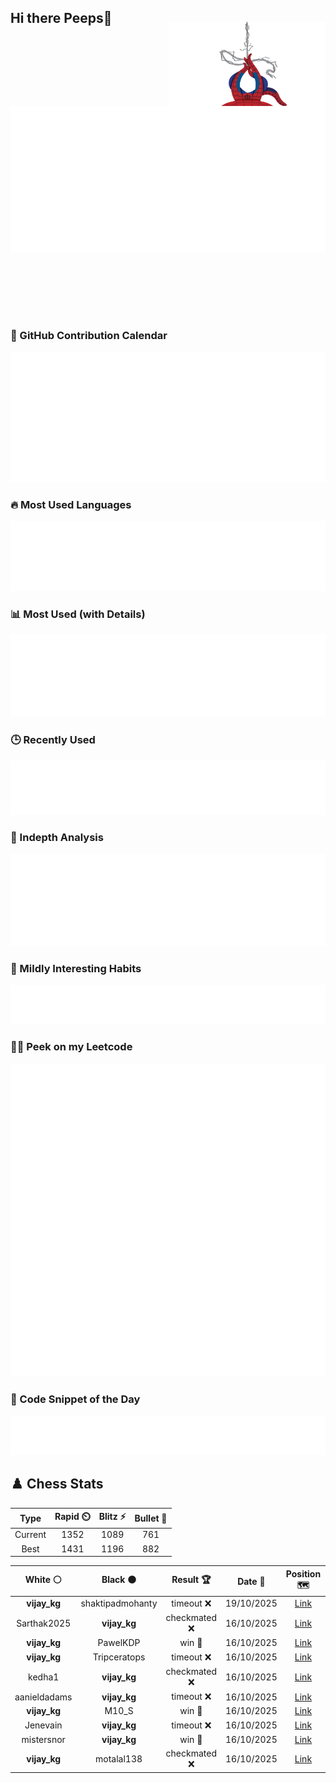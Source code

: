 ## Hi there Peeps👋

<p style="text-align: right; margin-top: -40px; position: relative; top: 15px;">
  <img src="./assets/spidertocat.png" width="250" height="250" alt="Spider-Ham swinging" align="right">
</p>

<div style="position: relative; width: 100%; height: auto;">
  <img src="./metrics.classic.svg" alt="Metrics" style="position: relative; top: -100px; left: 0; z-index: 1; display: block;">
</div>

### 📅 GitHub Contribution Calendar

![Half-year](./metrics.plugin.isocalendar.svg)

### 🔥 Most Used Languages
![Most Used](metrics.plugin.languages.svg)

### 📊 Most Used (with Details)
![Most Used Details](metrics.plugin.languages.details.svg)

### 🕒 Recently Used
![Recently Used](metrics.plugin.languages.recent.svg)

### 📌 Indepth Analysis
![Indepth](metrics.plugin.languages.indepth.svg)

### 🧠 Mildly Interesting Habits

![Habits Facts](./metrics.plugin.habits.facts.svg)

### 🧑‍💻 Peek on my Leetcode 

![LeetCode Stats](metrics.plugin.leetcode.svg)

### 📝 Code Snippet of the Day

![Code Snippet](./metrics.plugin.code.svg)

## ♟️ Chess Stats

<!--START_SECTION:chessStats-->
<!-- Automatically generated with https://github.com/Balastrong/chess-stats-action -->

| Type | Rapid ⏲️ | Blitz ⚡ | Bullet 🔫 |
|:---:|:---:|:---:|:---:|
| Current | 1352 | 1089 | 761 |
| Best | 1431 | 1196 | 882 |

| White ⚪ | Black ⚫ | Result 🏆 | Date 📅 | Position 🗺️ | Type 🕕 |
|:---:|:---:|:---:|:---:|:---:|:---:|
| **vijay_kg** | shaktipadmohanty | timeout ❌ | 19/10/2025 | <a href="http://www.ee.unb.ca/cgi-bin/tervo/fen.pl?select=8/ppr1bkpp/3p4/8/1qb5/3nB2P/5PP1/2R1R1K1 w - - 2 25">Link</a> | Blitz |
| Sarthak2025 | **vijay_kg** | checkmated ❌ | 16/10/2025 | <a href="http://www.ee.unb.ca/cgi-bin/tervo/fen.pl?select=8/4pp1p/pb4p1/2N1Pk2/2P2PP1/5K2/7P/8 b - - 0 38">Link</a> | Blitz |
| **vijay_kg** | PawelKDP | win 🥇 | 16/10/2025 | <a href="http://www.ee.unb.ca/cgi-bin/tervo/fen.pl?select=8/8/R7/p6K/8/1P4k1/P7/8 b - - 1 47">Link</a> | Blitz |
| **vijay_kg** | Tripceratops | timeout ❌ | 16/10/2025 | <a href="http://www.ee.unb.ca/cgi-bin/tervo/fen.pl?select=r7/8/p3p1pp/1p6/7k/8/PPPB1nPP/2K5 w - - 0 36">Link</a> | Blitz |
| kedha1 | **vijay_kg** | checkmated ❌ | 16/10/2025 | <a href="http://www.ee.unb.ca/cgi-bin/tervo/fen.pl?select=5k2/pp3Q1p/4p1pN/2n5/2P1q3/1P5P/P4PP1/6K1 b - - 0 27">Link</a> | Blitz |
| aanieldadams | **vijay_kg** | timeout ❌ | 16/10/2025 | <a href="http://www.ee.unb.ca/cgi-bin/tervo/fen.pl?select=8/4k1p1/p3p2p/1pq5/5P2/P1P5/1P1KQ2P/8 b - - 5 40">Link</a> | Blitz |
| **vijay_kg** | M10_S | win 🥇 | 16/10/2025 | <a href="http://www.ee.unb.ca/cgi-bin/tervo/fen.pl?select=8/1p3ppk/p3p2p/3pPr2/1P6/P1R4P/4Q1PK/8 b - - 0 33">Link</a> | Blitz |
| Jenevain | **vijay_kg** | timeout ❌ | 16/10/2025 | <a href="http://www.ee.unb.ca/cgi-bin/tervo/fen.pl?select=2k2b2/pp6/2p3bp/4Rrp1/2P5/5N2/PP3KPP/R1B5 b - - 0 25">Link</a> | Blitz |
| mistersnor | **vijay_kg** | win 🥇 | 16/10/2025 | <a href="http://www.ee.unb.ca/cgi-bin/tervo/fen.pl?select=8/7p/2p4k/8/P1P5/1P5b/7P/5rK1 w - - 1 34">Link</a> | Blitz |
| **vijay_kg** | motalal138 | checkmated ❌ | 16/10/2025 | <a href="http://www.ee.unb.ca/cgi-bin/tervo/fen.pl?select=r3k1nr/ppp2ppp/2npN3/2b1p3/4P3/2NP3P/PPP2qP1/R1BQKB1R w KQkq - 0 8">Link</a> | Blitz |

<!--END_SECTION:chessStats-->
